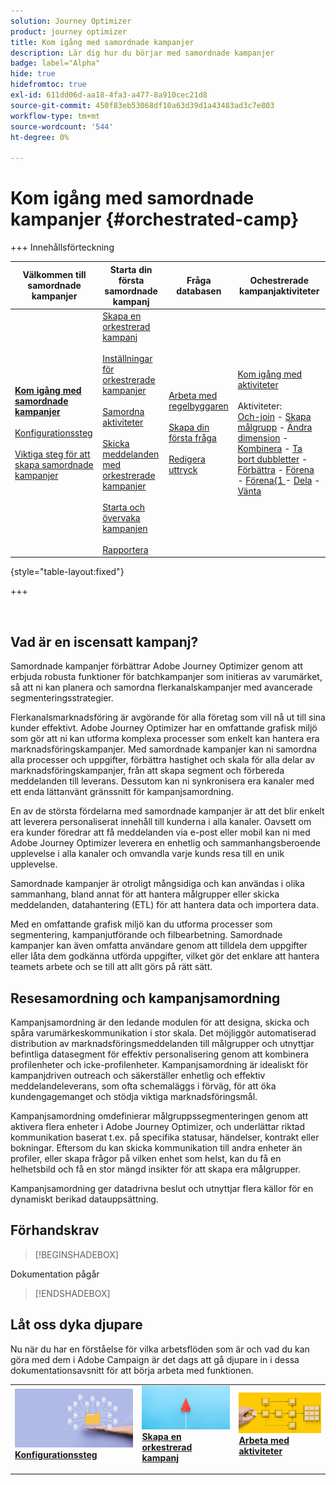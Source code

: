 ```yaml
---
solution: Journey Optimizer
product: journey optimizer
title: Kom igång med samordnade kampanjer
description: Lär dig hur du börjar med samordnade kampanjer
badge: label="Alpha"
hide: true
hidefromtoc: true
exl-id: 611dd06d-aa18-4fa3-a477-8a910cec21d8
source-git-commit: 450f83eb53068df10a63d39d1a43483ad3c7e803
workflow-type: tm+mt
source-wordcount: '544'
ht-degree: 0%

---
```


# Kom igång med samordnade kampanjer {#orchestrated-camp}


+++ Innehållsförteckning

| Välkommen till samordnade kampanjer | Starta din första samordnade kampanj | Fråga databasen | Ochestrerade kampanjaktiviteter |
|---|---|---|---|
| <b>[Kom igång med samordnade kampanjer](gs-orchestrated-campaigns.md)</b><br/><br/>[Konfigurationssteg](configuration-steps.md)<br/><br/>[Viktiga steg för att skapa samordnade kampanjer](gs-campaign-creation.md) | [Skapa en orkestrerad kampanj](create-orchestrated-campaign.md)<br/><br/>[Inställningar för orkestrerade kampanjer](orchestrated-campaign-settings.md)<br/><br/>[Samordna aktiviteter](orchestrate-activities.md)<br/><br/>[Skicka meddelanden med orkestrerade kampanjer](send-messages.md)<br/><br/>[Starta och övervaka kampanjen](start-monitor-campaigns.md)<br/><br/>[Rapportera](reporting-campaigns.md) | [Arbeta med regelbyggaren](orchestrated-rule-builder.md)<br/><br/>[Skapa din första fråga](build-query.md)<br/><br/>[Redigera uttryck](edit-expressions.md) | [Kom igång med aktiviteter](activities/about-activities.md)<br/><br/>Aktiviteter:<br/>[Och-join](activities/and-join.md) - [Skapa målgrupp](activities/build-audience.md) - [Ändra dimension](activities/change-dimension.md) - [Kombinera](activities/combine.md) - [Ta bort dubbletter](activities/deduplication.md) - [Förbättra](activities/enrichment.md) - [Förena](activities/fork.md) - [Förena{1 ](activities/reconciliation.md) - [Dela](activities/split.md) - [Vänta](activities/wait.md) |

{style="table-layout:fixed"}

+++

<br/>

## Vad är en iscensatt kampanj?

Samordnade kampanjer förbättrar Adobe Journey Optimizer genom att erbjuda robusta funktioner för batchkampanjer som initieras av varumärket, så att ni kan planera och samordna flerkanalskampanjer med avancerade segmenteringsstrategier.

Flerkanalsmarknadsföring är avgörande för alla företag som vill nå ut till sina kunder effektivt. Adobe Journey Optimizer har en omfattande grafisk miljö som gör att ni kan utforma komplexa processer som enkelt kan hantera era marknadsföringskampanjer. Med samordnade kampanjer kan ni samordna alla processer och uppgifter, förbättra hastighet och skala för alla delar av marknadsföringskampanjer, från att skapa segment och förbereda meddelanden till leverans. Dessutom kan ni synkronisera era kanaler med ett enda lättanvänt gränssnitt för kampanjsamordning.

En av de största fördelarna med samordnade kampanjer är att det blir enkelt att leverera personaliserat innehåll till kunderna i alla kanaler. Oavsett om era kunder föredrar att få meddelanden via e-post eller mobil kan ni med Adobe Journey Optimizer leverera en enhetlig och sammanhangsberoende upplevelse i alla kanaler och omvandla varje kunds resa till en unik upplevelse.

Samordnade kampanjer är otroligt mångsidiga och kan användas i olika sammanhang, bland annat för att hantera målgrupper eller skicka meddelanden, datahantering (ETL) för att hantera data och importera data.

Med en omfattande grafisk miljö kan du utforma processer som segmentering, kampanjutförande och filbearbetning. Samordnade kampanjer kan även omfatta användare genom att tilldela dem uppgifter eller låta dem godkänna utförda uppgifter, vilket gör det enklare att hantera teamets arbete och se till att allt görs på rätt sätt.

## Resesamordning och kampanjsamordning

Kampanjsamordning är den ledande modulen för att designa, skicka och spåra varumärkeskommunikation i stor skala. Det möjliggör automatiserad distribution av marknadsföringsmeddelanden till målgrupper och utnyttjar befintliga datasegment för effektiv personalisering genom att kombinera profilenheter och icke-profilenheter. Kampanjsamordning är idealiskt för kampanjdriven outreach och säkerställer enhetlig och effektiv meddelandeleverans, som ofta schemaläggs i förväg, för att öka kundengagemanget och stödja viktiga marknadsföringsmål.

Kampanjsamordning omdefinierar målgruppssegmenteringen genom att aktivera flera enheter i Adobe Journey Optimizer, och underlättar riktad kommunikation baserat t.ex. på specifika statusar, händelser, kontrakt eller bokningar. Eftersom du kan skicka kommunikation till andra enheter än profiler, eller skapa frågor på vilken enhet som helst, kan du få en helhetsbild och få en stor mängd insikter för att skapa era målgrupper.

Kampanjsamordning ger datadrivna beslut och utnyttjar flera källor för en dynamiskt berikad datauppsättning.

## Förhandskrav

>[!BEGINSHADEBOX]

Dokumentation pågår

>[!ENDSHADEBOX]

<!--prerequisites & permissions-->

## Låt oss dyka djupare

Nu när du har en förståelse för vilka arbetsflöden som är och vad du kan göra med dem i Adobe Campaign är det dags att gå djupare in i dessa dokumentationsavsnitt för att börja arbeta med funktionen.

<table style="table-layout:fixed"><tr style="border: 0;">
<td>
<a href="gs-campaign-creation.md">
<img alt="Få åtkomst till och hantera arbetsflöden" src="assets/do-not-localize/workflow-access.jpeg">
</a>
<div>
<a href="gs-campaign-creation.md"><strong>Konfigurationssteg</strong></a>
</div>
<p>
</td>
<td>
<a href="create-orchestrated-campaign.md">
<img alt="Lead" src="assets/do-not-localize/workflow-create.jpeg">
</a>
<div><a href="create-orchestrated-campaign.md"><strong>Skapa en orkestrerad kampanj</strong>
</div>
<p>
</td>
<td>
<a href="activities/about-activities.md">
<img alt="Sällan" src="assets/do-not-localize/workflow-activities.jpeg">
</a>
<div>
<a href="activities/about-activities.md"><strong>Arbeta med aktiviteter</strong></a>
</div>
<p></td>
</tr></table>
